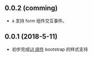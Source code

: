 ## 0.0.2 (comming)
* `A` 支持 form 组件交互事件。

## 0.0.1 (2018-5-11)

* 初步完成[UI 组件](https://bianruanjian.github.io/widgets-web/components/) bootstrap 的样式支持

